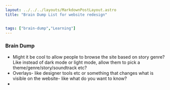 ```yaml
---
layout: ../../../layouts/MarkdownPostLayout.astro
title: "Brain Dump List for website redesign"


tags: ["brain-dump","Learning"]
---
```

### Brain Dump

- Might it be cool to allow people to browse the site based on story genre? Like instead of dark mode or light mode, allow them to pick a theme/genre/story/soundtrack etc?
- Overlays- like designer tools etc or something that changes what is visible on the website- like what do you want to know?
- 